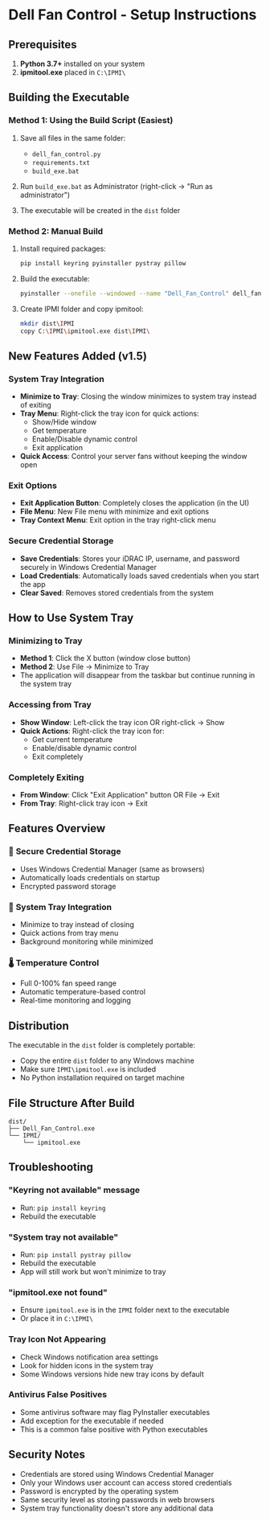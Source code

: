 # Dell Fan Control - Setup Instructions

## Prerequisites

1. **Python 3.7+** installed on your system
2. **ipmitool.exe** placed in `C:\IPMI\`

## Building the Executable

### Method 1: Using the Build Script (Easiest)

1. Save all files in the same folder:
   - `dell_fan_control.py`
   - `requirements.txt`
   - `build_exe.bat`

2. Run `build_exe.bat` as Administrator (right-click → "Run as administrator")

3. The executable will be created in the `dist` folder

### Method 2: Manual Build

1. Install required packages:
   ```bash
   pip install keyring pyinstaller pystray pillow
   ```

2. Build the executable:
   ```bash
   pyinstaller --onefile --windowed --name "Dell_Fan_Control" dell_fan_control.py
   ```

3. Create IPMI folder and copy ipmitool:
   ```bash
   mkdir dist\IPMI
   copy C:\IPMI\ipmitool.exe dist\IPMI\
   ```

## New Features Added (v1.5)

### System Tray Integration
- **Minimize to Tray**: Closing the window minimizes to system tray instead of exiting
- **Tray Menu**: Right-click the tray icon for quick actions:
  - Show/Hide window
  - Get temperature
  - Enable/Disable dynamic control
  - Exit application
- **Quick Access**: Control your server fans without keeping the window open

### Exit Options
- **Exit Application Button**: Completely closes the application (in the UI)
- **File Menu**: New File menu with minimize and exit options
- **Tray Context Menu**: Exit option in the tray right-click menu

### Secure Credential Storage
- **Save Credentials**: Stores your iDRAC IP, username, and password securely in Windows Credential Manager
- **Load Credentials**: Automatically loads saved credentials when you start the app
- **Clear Saved**: Removes stored credentials from the system

## How to Use System Tray

### Minimizing to Tray
- **Method 1**: Click the X button (window close button)
- **Method 2**: Use File → Minimize to Tray
- The application will disappear from the taskbar but continue running in the system tray

### Accessing from Tray
- **Show Window**: Left-click the tray icon OR right-click → Show
- **Quick Actions**: Right-click the tray icon for:
  - Get current temperature
  - Enable/disable dynamic control
  - Exit completely

### Completely Exiting
- **From Window**: Click "Exit Application" button OR File → Exit
- **From Tray**: Right-click tray icon → Exit

## Features Overview

### 🔐 **Secure Credential Storage**
- Uses Windows Credential Manager (same as browsers)
- Automatically loads credentials on startup
- Encrypted password storage

### 🎯 **System Tray Integration**
- Minimize to tray instead of closing
- Quick actions from tray menu
- Background monitoring while minimized

### 🌡️ **Temperature Control**
- Full 0-100% fan speed range
- Automatic temperature-based control
- Real-time monitoring and logging

## Distribution

The executable in the `dist` folder is completely portable:
- Copy the entire `dist` folder to any Windows machine
- Make sure `IPMI\ipmitool.exe` is included
- No Python installation required on target machine

## File Structure After Build
```
dist/
├── Dell_Fan_Control.exe
└── IPMI/
    └── ipmitool.exe
```

## Troubleshooting

### "Keyring not available" message
- Run: `pip install keyring`
- Rebuild the executable

### "System tray not available" 
- Run: `pip install pystray pillow`
- Rebuild the executable
- App will still work but won't minimize to tray

### "ipmitool.exe not found"
- Ensure `ipmitool.exe` is in the `IPMI` folder next to the executable
- Or place it in `C:\IPMI\`

### Tray Icon Not Appearing
- Check Windows notification area settings
- Look for hidden icons in the system tray
- Some Windows versions hide new tray icons by default

### Antivirus False Positives
- Some antivirus software may flag PyInstaller executables
- Add exception for the executable if needed
- This is a common false positive with Python executables

## Security Notes

- Credentials are stored using Windows Credential Manager
- Only your Windows user account can access stored credentials
- Password is encrypted by the operating system
- Same security level as storing passwords in web browsers
- System tray functionality doesn't store any additional data